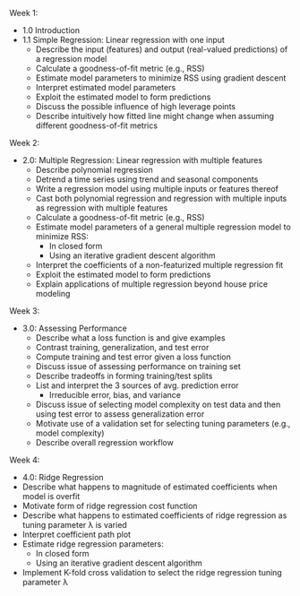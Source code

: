 Week 1:
- 1.0 Introduction
- 1.1 Simple Regression: Linear regression with one input
  - Describe the input (features) and output (real-valued predictions) of a regression model
  - Calculate a goodness-of-fit metric (e.g., RSS)
  - Estimate model parameters to minimize RSS using gradient descent
  - Interpret estimated model parameters
  - Exploit the estimated model to form predictions
  - Discuss the possible influence of high leverage points
  - Describe intuitively how fitted line might change when assuming different goodness-of-fit metrics

Week 2:
- 2.0: Multiple Regression: Linear regression with multiple features
  - Describe polynomial regression
  - Detrend a time series using trend and seasonal components
  - Write a regression model using multiple inputs or features thereof
  - Cast both polynomial regression and regression with multiple inputs as regression with multiple features
  - Calculate a goodness-of-fit metric (e.g., RSS)
  - Estimate model parameters of a general multiple regression model to minimize RSS:
    - In closed form
    - Using an iterative gradient descent algorithm
  - Interpret the coefficients of a non-featurized multiple regression fit
  - Exploit the estimated model to form predictions
  - Explain applications of multiple regression beyond house price modeling

Week 3:
- 3.0: Assessing Performance
  - Describe what a loss function is and give examples
  - Contrast training, generalization, and test error
  - Compute training and test error given a loss function
  - Discuss issue of assessing performance on training set
  - Describe tradeoffs in forming training/test splits
  - List and interpret the 3 sources of avg. prediction error
    - Irreducible error, bias, and variance
  - Discuss issue of selecting model complexity on test data and then using test error to assess generalization error
  - Motivate use of a validation set for selecting tuning parameters (e.g., model complexity)
  - Describe overall regression workflow

Week 4:
- 4.0: Ridge Regression
- Describe what happens to magnitude of estimated coefficients when model is overfit
- Motivate form of ridge regression cost function
- Describe what happens to estimated coefficients of ridge regression as tuning parameter λ is varied
- Interpret coefficient path plot
- Estimate ridge regression parameters:
  - In closed form
  - Using an iterative gradient descent algorithm
- Implement K-fold cross validation to select the ridge regression tuning parameter λ
